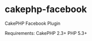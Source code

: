 cakephp-facebook
================

CakePHP Facebook Plugin

Requirements:
    CakePHP 2.3+
    PHP 5.3+

